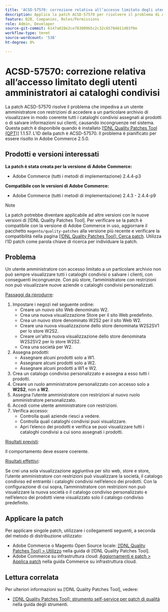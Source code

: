 ```yaml
---
title: 'ACSD-57570: correzione relativa all’accesso limitato degli utenti amministratori ai cataloghi condivisi'
description: Applica la patch ACSD-57570 per risolvere il problema di Adobe Commerce, a causa del quale un utente amministratore con restrizioni e accesso a un particolare archivio non può visualizzare in modo coerente tutti i cataloghi condivisi assegnati ai prodotti o salvare le informazioni sui clienti, causando incongruenze nel sistema.
feature: B2B, Companies, Roles/Permissions
role: Admin, Developer
source-git-commit: 6147a028e2ce783809b5c2c32c65784611d03f0e
workflow-type: tm+mt
source-wordcount: '538'
ht-degree: 0%

---
```



# ACSD-57570: correzione relativa all’accesso limitato degli utenti amministratori ai cataloghi condivisi

La patch ACSD-57570 risolve il problema che impediva a un utente amministratore con restrizioni di accedere a un particolare archivio di visualizzare in modo coerente tutti i cataloghi condivisi assegnati ai prodotti o di salvare informazioni sui clienti, causando incongruenze nel sistema. Questa patch è disponibile quando è installato [[!DNL Quality Patches Tool (QPT)]](/help/tools/quality-patches-tool/quality-patches-tool-to-self-serve-quality-patches.md) 1.1.57. L’ID della patch è ACSD-57570. Il problema è pianificato per essere risolto in Adobe Commerce 2.5.0.

## Prodotti e versioni interessati

**La patch è stata creata per la versione di Adobe Commerce:**

* Adobe Commerce (tutti i metodi di implementazione) 2.4.4-p3

**Compatibile con le versioni di Adobe Commerce:**

* Adobe Commerce (tutti i metodi di implementazione) 2.4.3 - 2.4.4-p9

>[!NOTE]
>
>La patch potrebbe diventare applicabile ad altre versioni con le nuove versioni di [!DNL Quality Patches Tool]. Per verificare se la patch è compatibile con la versione di Adobe Commerce in uso, aggiornare il pacchetto `magento/quality-patches` alla versione più recente e verificare la compatibilità nella pagina [[!DNL Quality Patches Tool]: Cerca patch](https://experienceleague.adobe.com/tools/commerce-quality-patches/index.html?lang=it). Utilizza l’ID patch come parola chiave di ricerca per individuare la patch.

## Problema

Un utente amministratore con accesso limitato a un particolare archivio non può sempre visualizzare tutti i cataloghi condivisi o salvare i clienti, con conseguenti incongruenze. Con più store, l’amministratore con restrizioni non può visualizzare nuove aziende o cataloghi condivisi personalizzati.

<u>Passaggi da riprodurre</u>:

1. Impostare i negozi nel seguente ordine:
   * Creare un nuovo sito Web denominato W2.
   * Crea una nuova visualizzazione Store per il sito Web predefinito.
   * Crea un nuovo store denominato W2S2 per il sito Web W2.
   * Creare una nuova visualizzazione dello store denominata W2S2SV1 per lo store W2S2.
   * Creare un&#39;altra nuova visualizzazione dello store denominata W2S2SV2 per lo store W2S2.
   * Crea una società per W2.
1. Assegna prodotti:
   * Assegnare alcuni prodotti solo a W1.
   * Assegnare alcuni prodotti solo a W2.
   * Assegnare alcuni prodotti a W1 e W2.
1. Crea un catalogo condiviso personalizzato e assegna a esso tutti i prodotti.
1. Creare un ruolo amministratore personalizzato con accesso solo a **W2S2**, non a **W2**.
1. Assegna l’utente amministratore con restrizioni al nuovo ruolo amministratore personalizzato.
1. Accedi come utente amministratore con restrizioni.
1. Verifica accesso:
   * Controlla quali aziende riesci a vedere.
   * Controlla quali cataloghi condivisi puoi visualizzare.
   * Apri l’elenco dei prodotti e verifica se puoi visualizzare tutti i cataloghi condivisi a cui sono assegnati i prodotti.

<u>Risultati previsti</u>:

Il comportamento deve essere coerente.

<u>Risultati effettivi</u>:

Se crei una sola visualizzazione aggiuntiva per sito web, store e store, l’utente amministratore con restrizioni può visualizzare la società, il catalogo condiviso ed entrambi i cataloghi condivisi nell’elenco dei prodotti. Con la configurazione di cui sopra, l’amministratore con restrizioni non può visualizzare la nuova società o il catalogo condiviso personalizzato e nell’elenco dei prodotti viene visualizzato solo il catalogo condiviso predefinito.

## Applicare la patch

Per applicare singole patch, utilizzare i collegamenti seguenti, a seconda del metodo di distribuzione utilizzato:

* Adobe Commerce o Magento Open Source locale: [[!DNL Quality Patches Tool] > Utilizzo](/help/tools/quality-patches-tool/usage.md) nella guida di [!DNL Quality Patches Tool].
* Adobe Commerce su infrastruttura cloud: [Aggiornamenti e patch > Applica patch](https://experienceleague.adobe.com/docs/commerce-cloud-service/user-guide/develop/upgrade/apply-patches.html?lang=it) nella guida Commerce su infrastruttura cloud.

## Lettura correlata

Per ulteriori informazioni su [!DNL Quality Patches Tool], vedere:

* [[!DNL Quality Patches Tool]: strumento self-service per patch di qualità](/help/tools/quality-patches-tool/quality-patches-tool-to-self-serve-quality-patches.md) nella guida degli strumenti.
